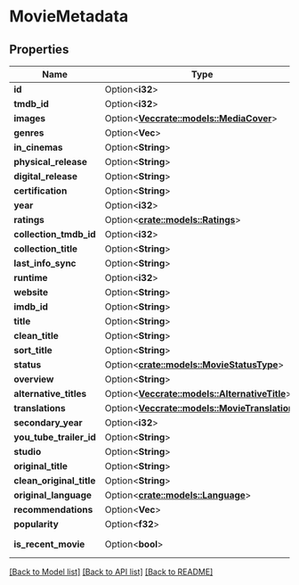 # MovieMetadata

## Properties

Name | Type | Description | Notes
------------ | ------------- | ------------- | -------------
**id** | Option<**i32**> |  | [optional]
**tmdb_id** | Option<**i32**> |  | [optional]
**images** | Option<[**Vec<crate::models::MediaCover>**](MediaCover.md)> |  | [optional]
**genres** | Option<**Vec<String>**> |  | [optional]
**in_cinemas** | Option<**String**> |  | [optional]
**physical_release** | Option<**String**> |  | [optional]
**digital_release** | Option<**String**> |  | [optional]
**certification** | Option<**String**> |  | [optional]
**year** | Option<**i32**> |  | [optional]
**ratings** | Option<[**crate::models::Ratings**](Ratings.md)> |  | [optional]
**collection_tmdb_id** | Option<**i32**> |  | [optional]
**collection_title** | Option<**String**> |  | [optional]
**last_info_sync** | Option<**String**> |  | [optional]
**runtime** | Option<**i32**> |  | [optional]
**website** | Option<**String**> |  | [optional]
**imdb_id** | Option<**String**> |  | [optional]
**title** | Option<**String**> |  | [optional]
**clean_title** | Option<**String**> |  | [optional]
**sort_title** | Option<**String**> |  | [optional]
**status** | Option<[**crate::models::MovieStatusType**](MovieStatusType.md)> |  | [optional]
**overview** | Option<**String**> |  | [optional]
**alternative_titles** | Option<[**Vec<crate::models::AlternativeTitle>**](AlternativeTitle.md)> |  | [optional]
**translations** | Option<[**Vec<crate::models::MovieTranslation>**](MovieTranslation.md)> |  | [optional]
**secondary_year** | Option<**i32**> |  | [optional]
**you_tube_trailer_id** | Option<**String**> |  | [optional]
**studio** | Option<**String**> |  | [optional]
**original_title** | Option<**String**> |  | [optional]
**clean_original_title** | Option<**String**> |  | [optional]
**original_language** | Option<[**crate::models::Language**](Language.md)> |  | [optional]
**recommendations** | Option<**Vec<i32>**> |  | [optional]
**popularity** | Option<**f32**> |  | [optional]
**is_recent_movie** | Option<**bool**> |  | [optional][readonly]

[[Back to Model list]](../README.md#documentation-for-models) [[Back to API list]](../README.md#documentation-for-api-endpoints) [[Back to README]](../README.md)


